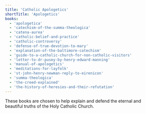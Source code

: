 ```yaml
---
title: 'Catholic Apologetics'
shortTitle: 'Apologetics'
books:
  - 'apologetica'
  - 'catechism-of-the-summa-theologica'
  - 'catena-aurea'
  - 'catholic-belief-and-practice'
  - 'catholic-controversy'
  - 'defense-of-true-devotion-to-mary'
  - 'explanation-of-the-baltimore-catechism'
  - 'guide-to-a-catholic-church-for-non-catholic-visitors'
  - 'letter-to-dr-pusey-by-henry-edward-manning'
  - 'manual-of-apologetics'
  - 'meditations-for-layfolk'
  - 'st-john-henry-newman-reply-to-eirenicon'
  - 'summa-theologica'
  - 'the-creed-explained'
  - 'the-history-of-heresies-and-their-refutation'
---
```


These books are chosen to help explain and defend the eternal and beautiful truths of the Holy Catholic Church.
